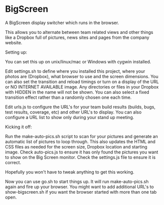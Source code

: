 BigScreen
=========

A BigScreen display switcher which runs in the browser.

This allows you to alternate between team related views and other things like a Dropbox full of pictures, news sites and pages from the company website.

Setting up:

You can set this up on unix/linux/mac or Windows with cygwin installed.

Edit settings.sh to define where you installed this project, where your photos are (Dropbox), what browser to use and the screen dimensions. You can also set the transition and reload timings or turn on a display of the URL or NO INTERNET AVAILABLE image. Any directories or files in your Dropbox with HIDDEN in the name will not be shown. You can also select a fixed transition effect rather than a randomly chosen one each time.

Edit urls.js to configure the URL's for your team build results (builds, bugs, test results, coverage, etc) and other URL's to display. You can also configure a URL list to show only during your stand up meeting.

Kicking it off:

Run the make-auto-pics.sh script to scan for your pictures and generate an automatic list of pictures to loop through.
This also updates the HTML and CSS files as needed for the screen size, Dropbox location  and starting image.
Check auto-pics.js to ensure it has only found the pictures you want to show on the Big Screen monitor.
Check the settings.js file to ensure it is correct.

Hopefully you won't have to tweak anything to get this working.

Now you can use go.sh to start things up. It will run make-auto-pics.sh again and fire up your browser.
You might want to add additional URL's to show-bigscreen.sh if you want the browser started with more than one tab open.

